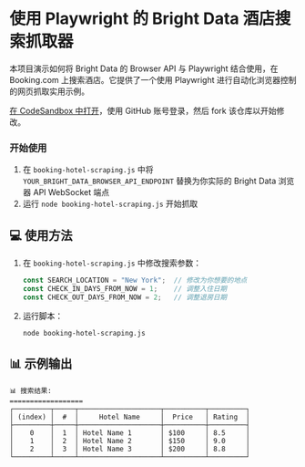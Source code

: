 # 使用 Playwright 的 Bright Data 酒店搜索抓取器

本项目演示如何将 Bright Data 的 Browser API 与 Playwright 结合使用，在 Booking.com 上搜索酒店。它提供了一个使用 Playwright 进行自动化浏览器控制的网页抓取实用示例。

<a href="https://codesandbox.io/p/devbox/github/brightdata/bright-data-browser-api-python-playwright-project?file=%2Findex.py" target="_blank" rel="noopener">在 CodeSandbox 中打开</a>，使用 GitHub 账号登录，然后 fork 该仓库以开始修改。

### 开始使用

1. 在 `booking-hotel-scraping.js` 中将 `YOUR_BRIGHT_DATA_BROWSER_API_ENDPOINT` 替换为你实际的 Bright Data 浏览器 API WebSocket 端点
2. 运行 `node booking-hotel-scraping.js` 开始抓取

## 💻 使用方法

1. 在 `booking-hotel-scraping.js` 中修改搜索参数：
   ```javascript
   const SEARCH_LOCATION = "New York";  // 修改为你想要的地点
   const CHECK_IN_DAYS_FROM_NOW = 1;    // 调整入住日期
   const CHECK_OUT_DAYS_FROM_NOW = 2;   // 调整退房日期
   ```

2. 运行脚本：
   ```bash
   node booking-hotel-scraping.js
   ```

## 📊 示例输出

```
📊 搜索结果:
==================
┌─────────┬─────┬────────────────────┬──────────┬─────────┐
│ (index) │  #  │     Hotel Name     │  Price   │ Rating  │
├─────────┼─────┼────────────────────┼──────────┼─────────┤
│    0    │  1  │ Hotel Name 1       │ $100     │ 8.5     │
│    1    │  2  │ Hotel Name 2       │ $150     │ 9.0     │
│    2    │  3  │ Hotel Name 3       │ $200     │ 8.8     │
└─────────┴─────┴────────────────────┴──────────┴─────────┘
```
